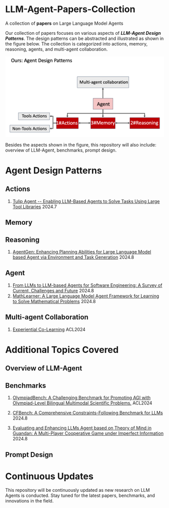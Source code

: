 # LLM-Agent-Papers-Collection
A collection of **papers** on Large Language Model Agents

Our collection of papers focuses on various aspects of ***LLM-Agent Design Patterns***. The design patterns can be abstracted and illustrated as shown in the figure below. The collection is categorized into actions, memory, reasoning, agents, and multi-agent collaboration.

![agent_design_pattern](assets/agent_design_pattern.png)

Besides the aspects shown in the figure, this repository will also include: overview of LLM-Agent, benchmarks, prompt design.

# Agent Design Patterns

## Actions

1. [Tulip Agent -- Enabling LLM-Based Agents to Solve Tasks Using Large Tool Libraries](https://arxiv.org/abs/2407.21778) 2024.7

## Memory

## Reasoning

1. [ AgentGen: Enhancing Planning Abilities for Large Language Model based Agent via Environment and Task Generation](https://arxiv.org/abs/2408.00764) 2024.8

## Agent

1. [From LLMs to LLM-based Agents for Software Engineering: A Survey of Current, Challenges and Future](https://arxiv.org/abs/2408.02479) 2024.8
2. [MathLearner: A Large Language Model Agent Framework for Learning to Solve Mathematical Problems](https://arxiv.org/abs/2408.01779) 2024.8

## Multi-agent Collaboration

1. [Experiential Co-Learning](https://arxiv.org/abs/2312.17025) ACL2024

# Additional Topics Covered

## Overview of LLM-Agent

## Benchmarks

1. [OlympiadBench: A Challenging Benchmark for Promoting AGI with Olympiad-Level Bilingual Multimodal Scientific Problems.](https://github.com/OpenBMB/OlympiadBench) ACL2024

1. [CFBench: A Comprehensive Constraints-Following Benchmark for LLMs](https://arxiv.org/abs/2408.01122) 2024.8

1. [Evaluating and Enhancing LLMs Agent based on Theory of Mind in Guandan: A Multi-Player Cooperative Game under Imperfect Information](https://arxiv.org/abs/2408.02559) 2024.8

   



## Prompt Design



# Continuous Updates

This repository will be continuously updated as new research on LLM Agents is conducted. Stay tuned for the latest papers, benchmarks, and innovations in the field.
